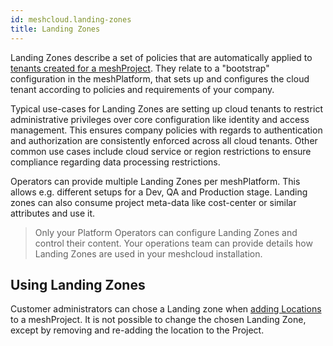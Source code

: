 ```yaml
---
id: meshcloud.landing-zones
title: Landing Zones
---
```


Landing Zones describe a set of policies that are automatically applied to [tenants created for a meshProject](./meshcloud.project.md). They relate to a "bootstrap" configuration in the meshPlatform, that sets
up and configures the cloud tenant according to policies and requirements of your company.

Typical use-cases for Landing Zones are setting up cloud tenants to restrict administrative privileges
over core configuration like identity and access management. This ensures company policies with regards to authentication
and authorization are consistently enforced across all cloud tenants. Other common use cases include cloud service or
region restrictions to ensure compliance regarding data processing restrictions.

Operators can provide multiple Landing Zones per meshPlatform. This allows e.g. different setups
for a Dev, QA and Production stage. Landing zones can also consume project meta-data like cost-center or similar attributes
and use it.

> Only your Platform Operators can configure Landing Zones and control their content. Your operations team
> can provide details how Landing Zones are used in your meshcloud installation.


## Using Landing Zones

Customer administrators can chose a Landing zone when [adding Locations](./meshcloud.project.md#add-remove-locations-from-a-meshproject) to a meshProject.
It is not possible to change the chosen Landing Zone, except by removing and re-adding the location to the Project.

